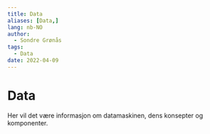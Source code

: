 ```yaml
---
title: Data
aliases: [Data,]
lang: nb-NO
author:
  - Sondre Grønås
tags:
  - Data
date: 2022-04-09
---
```

# Data
Her vil det være informasjon om datamaskinen, dens konsepter og komponenter.
